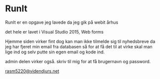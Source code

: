 # RunIt
RunIt er en opgave jeg lavede da jeg gik på webit århus

det hele er lavet i Visual Studio 2015, Web forms

Hjemme siden virker fint dog kan man ikke tilmelde sig til nyhedsbreve da jeg har fjeret min email fra databasen
så for at få det til at virke skal man lige ind og selv putte sin egen email og kode ind.

admin delen virker også.
skriv til mig for at få brugernavn og password.

rasm5220@videndjurs.net
